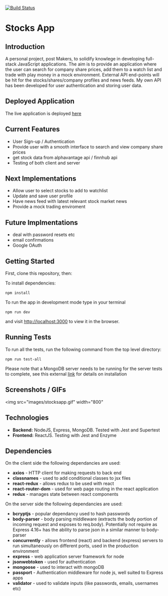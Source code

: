 [![Build Status](https://travis-ci.com/ajbacon/StocksApp.svg?branch=master)](https://travis-ci.org/ajbacon/makers-bnb)
# Stocks App

## Introduction

A personal project, post Makers, to solidify knowlege in developing full-stack JavaScript applications. The aim is to provide an application where the user can search for company share prices, add them to a watch list  and trade with play money in a mock environment. External API end-points will be hit for the stocks/shares/company profiles and news feeds. My own API has been developed for user authentication and storing user data.  

## Deployed Application

The live application is deployed [here](https://project-stocks-app.herokuapp.com/)

## Current Features

- User Sign-up / Authentication
- Provide user with a smooth interface to search and view company share prices
- get stock data from alphavantage api / finnhub api
- Testing of both client and server

## Next Implementations
- Allow user to select stocks to add to watchlist
- Update and save user profile
- Have news feed with latest relevant stock market news
- Provide a mock trading enviroment

## Future Implmentations
- deal with password resets etc
- email confirmations
- Google OAuth


## Getting Started

First, clone this repository, then:

To install dependencies:
```
npm install
```

To run the app in development mode type in your terminal
```
npm run dev
```
and visit [http://localhost:3000](http://localhost:3000) to view it in the browser.


## Running Tests

To run all the tests, run the following command from the top level directory:

```
npm run test-all
```

Please note that a MongoDB server needs to be running for the server tests to complete, see this external [link](https://docs.mongodb.com/manual/installation/) for details on installation

## Screenshots / GIFs

<img src="images/stocksapp.gif" width="800"


## Technologies

- **Backend:** NodeJS, Express, MongoDB. Tested with Jest and Supertest
- **Frontend:** ReactJS. Testing with Jest and Enzyme


## Dependencies

On the client side the following dependancies are used:

- **axios** - HTTP client for making requests to back end
- **classnames** - used to add conditional classes to jsx files
- **react-redux** - allows redux to be used with react
- **react-router-dom** - used for web page routing in the react application
- **redux** - manages state between react components

On the server side the following dependancies are used:

- **bcryptjs** - popular dependancy used to hash passwords
- **body-parser** - body parsing middleware (extracts the body portion of incoming request and exposes to req.body). Potentially not require as Express 4.16+ has the ability to parse json in a similar manner to body-parser
- **concurrently** - allows frontend (react) and backend (express) servers to run simultaneously on different ports, used in the production environment
- **express** - web application server framework for node
- **jsonwebtoken** - used for authentication
- **mongoose** - used to interact with mongoDB
- **passport** - Authentication middleware for node js, well suited to Express apps
- **validator** - used to validate inputs (like passwords, emails, usernames etc)


